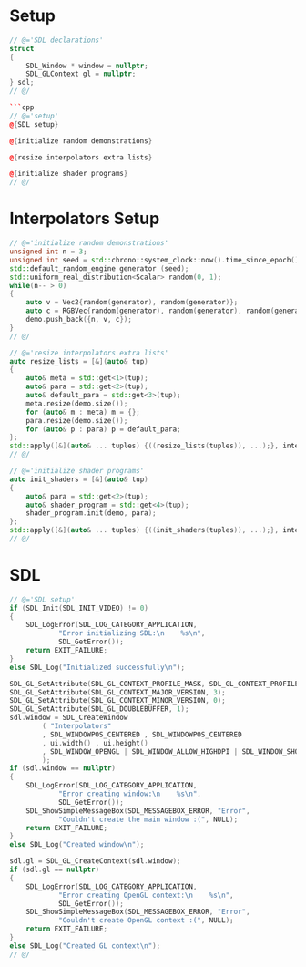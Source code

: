 # Setup

```cpp
// @='SDL declarations'
struct
{
    SDL_Window * window = nullptr;
    SDL_GLContext gl = nullptr;
} sdl;
// @/

```cpp
// @='setup'
@{SDL setup}

@{initialize random demonstrations}

@{resize interpolators extra lists}

@{initialize shader programs}
// @/

```

# Interpolators Setup

```cpp
// @='initialize random demonstrations'
unsigned int n = 3;
unsigned int seed = std::chrono::system_clock::now().time_since_epoch().count();
std::default_random_engine generator (seed);
std::uniform_real_distribution<Scalar> random(0, 1);
while(n-- > 0)
{
    auto v = Vec2{random(generator), random(generator)};
    auto c = RGBVec{random(generator), random(generator), random(generator)};
    demo.push_back({n, v, c});
}
// @/

// @='resize interpolators extra lists'
auto resize_lists = [&](auto& tup)
{
    auto& meta = std::get<1>(tup);
    auto& para = std::get<2>(tup);
    auto& default_para = std::get<3>(tup);
    meta.resize(demo.size());
    for (auto& m : meta) m = {};
    para.resize(demo.size());
    for (auto& p : para) p = default_para;
};
std::apply([&](auto& ... tuples) {((resize_lists(tuples)), ...);}, interpolators);
// @/

// @='initialize shader programs'
auto init_shaders = [&](auto& tup)
{
    auto& para = std::get<2>(tup);
    auto& shader_program = std::get<4>(tup);
    shader_program.init(demo, para);
};
std::apply([&](auto& ... tuples) {((init_shaders(tuples)), ...);}, interpolators);
// @/
```

# SDL

```cpp
// @='SDL setup'
if (SDL_Init(SDL_INIT_VIDEO) != 0)
{
    SDL_LogError(SDL_LOG_CATEGORY_APPLICATION, 
            "Error initializing SDL:\n    %s\n", 
            SDL_GetError());
    return EXIT_FAILURE;
}
else SDL_Log("Initialized successfully\n");

SDL_GL_SetAttribute(SDL_GL_CONTEXT_PROFILE_MASK, SDL_GL_CONTEXT_PROFILE_ES);
SDL_GL_SetAttribute(SDL_GL_CONTEXT_MAJOR_VERSION, 3);
SDL_GL_SetAttribute(SDL_GL_CONTEXT_MINOR_VERSION, 0);
SDL_GL_SetAttribute(SDL_GL_DOUBLEBUFFER, 1);
sdl.window = SDL_CreateWindow
        ( "Interpolators"
        , SDL_WINDOWPOS_CENTERED , SDL_WINDOWPOS_CENTERED
        , ui.width() , ui.height()
        , SDL_WINDOW_OPENGL | SDL_WINDOW_ALLOW_HIGHDPI | SDL_WINDOW_SHOWN
        );
if (sdl.window == nullptr)
{
    SDL_LogError(SDL_LOG_CATEGORY_APPLICATION, 
            "Error creating window:\n    %s\n", 
            SDL_GetError());
    SDL_ShowSimpleMessageBox(SDL_MESSAGEBOX_ERROR, "Error",
            "Couldn't create the main window :(", NULL);
    return EXIT_FAILURE;
}
else SDL_Log("Created window\n");

sdl.gl = SDL_GL_CreateContext(sdl.window);
if (sdl.gl == nullptr)
{
    SDL_LogError(SDL_LOG_CATEGORY_APPLICATION, 
            "Error creating OpenGL context:\n    %s\n", 
            SDL_GetError());
    SDL_ShowSimpleMessageBox(SDL_MESSAGEBOX_ERROR, "Error",
            "Couldn't create OpenGL context :(", NULL);
    return EXIT_FAILURE;
}
else SDL_Log("Created GL context\n");
// @/
```
